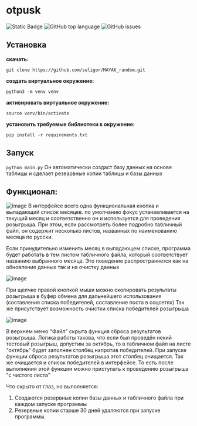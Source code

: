 # otpusk
![Static Badge](https://img.shields.io/badge/MAYAK_random)
![GitHub top language](https://img.shields.io/github/languages/top/seligor/MAYAK_random)
![GitHub issues](https://img.shields.io/github/issues/seligor/MAYAK_random)

## Установка
__скачать:__
```
git clone https://github.com/seligor/MAYAK_random.git
```
__создать виртуальное окружение:__
```
python3 -m venv venv
```
__активировать виртуальное окружение:__
```
source venv/bin/activate
```
__установить требуемые библиотеки в окружение:__
```
pip install -r requirements.txt
```
## Запуск
```python main.py```
Он автоматически создаст базу данных на основе таблицы и сделает резеарвные копии таблицы и базы данных

## Функционал:
![image](https://github.com/user-attachments/assets/d0de21c5-c0ae-47cb-9d31-2b6297eecb26)
В интерфейсе всего одна функциональная кнопка и выпадающий список месяцев. 
по умолчанию фокус устанавливается на текущий месяц и соответственно он и используется для проведения розыгрыша. 
При этом, если рассмотреть более подробно табличный файл, он содержит несколько листов, названных по наименованию месяца по русски. 

Если принудительно изменить месяц в выпадающем списке, программа будет работать в тем листом табличного файла, который соответствует названию выбранного месяца.
Это поведение распространяется как на обновление данных так и на очистку данных

![image](https://github.com/user-attachments/assets/fdc84f48-339e-4800-8403-d34ac1b172db)

При щелчке правой кнопкой мыши можно скопировать результаты розыгрыша в буфер обмена для дальнейшего использования (составления списка победителей, составление поста в соцсетях)
Так же присутствует возможность очистки списка победителей розыгрыша

![image](https://github.com/user-attachments/assets/e03096ab-d65b-4c40-bc51-932cee44aad7)

В верхнем меню "Файл" скрыта функция сброса результатов розыгрыша. 
Логика работы такова, что если был проведён некий тестовый розыгрыш, допустим за октябрь, то в табличном файл на листе "октябрь" будет заполнен столбец напротив победителей. 
При запуске функции сброса результатов розыгрыша этот столбец очищается. Так же очищается и список победителей в интерфейсе. То есть после выполнения этой функции можно приступать
к проведению розыгрыша "с чистого листа"


Что скрыто от глаз, но выполняется:
1. Создаются резервные копии базы данных и табличного файла при каждом запуске программы
2. Резервные копии старше 30 дней удаляются при запуске программы.


